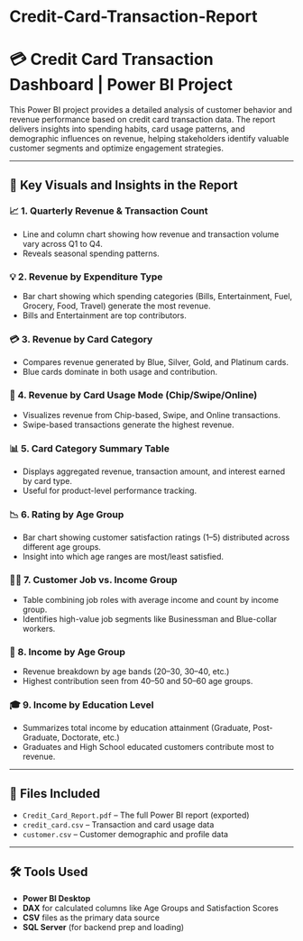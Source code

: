 # Credit-Card-Transaction-Report

# 💳 Credit Card Transaction Dashboard | Power BI Project

This Power BI project provides a detailed analysis of customer behavior and revenue performance based on credit card transaction data. The report delivers insights into spending habits, card usage patterns, and demographic influences on revenue, helping stakeholders identify valuable customer segments and optimize engagement strategies.

---

## 📌 Key Visuals and Insights in the Report

### 📈 1. **Quarterly Revenue & Transaction Count**
- Line and column chart showing how revenue and transaction volume vary across Q1 to Q4.
- Reveals seasonal spending patterns.

### 💡 2. **Revenue by Expenditure Type**
- Bar chart showing which spending categories (Bills, Entertainment, Fuel, Grocery, Food, Travel) generate the most revenue.
- Bills and Entertainment are top contributors.

### 💳 3. **Revenue by Card Category**
- Compares revenue generated by Blue, Silver, Gold, and Platinum cards.
- Blue cards dominate in both usage and contribution.

### 🏦 4. **Revenue by Card Usage Mode (Chip/Swipe/Online)**
- Visualizes revenue from Chip-based, Swipe, and Online transactions.
- Swipe-based transactions generate the highest revenue.

### 📊 5. **Card Category Summary Table**
- Displays aggregated revenue, transaction amount, and interest earned by card type.
- Useful for product-level performance tracking.

### 📉 6. **Rating by Age Group**
- Bar chart showing customer satisfaction ratings (1–5) distributed across different age groups.
- Insight into which age ranges are most/least satisfied.

### 🧑‍💼 7. **Customer Job vs. Income Group**
- Table combining job roles with average income and count by income group.
- Identifies high-value job segments like Businessman and Blue-collar workers.

### 🧮 8. **Income by Age Group**
- Revenue breakdown by age bands (20–30, 30–40, etc.)
- Highest contribution seen from 40–50 and 50–60 age groups.

### 🎓 9. **Income by Education Level**
- Summarizes total income by education attainment (Graduate, Post-Graduate, Doctorate, etc.)
- Graduates and High School educated customers contribute most to revenue.

---

## 📁 Files Included

- `Credit_Card_Report.pdf` – The full Power BI report (exported)
- `credit_card.csv` – Transaction and card usage data
- `customer.csv` – Customer demographic and profile data

---

## 🛠 Tools Used

- **Power BI Desktop**
- **DAX** for calculated columns like Age Groups and Satisfaction Scores
- **CSV** files as the primary data source
- **SQL Server** (for backend prep and loading)


